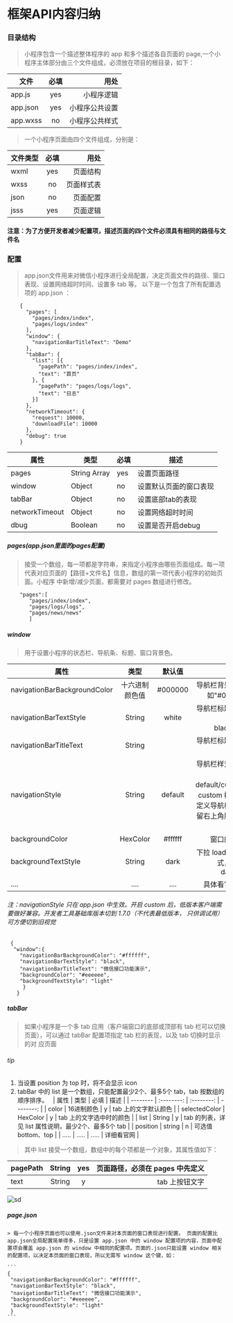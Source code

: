 # 框架API内容归纳

 ### 目录结构 
 
  > 小程序包含一个描述整体程序的 app 和多个描述各自页面的 page,一个小程序主体部分由三个文件组成，必须放在项目的根目录，如下：
  
  | 文件 | 必填 | 用处 |
  | ------------- |:-------------:| -----:|
  | app.js | yes | 小程序逻辑 |
  | app.json | yes | 小程序公共设置 |
  | app.wxss | no | 小程序公共样式 |

  > 一个小程序页面由四个文件组成，分别是：
  
  | 文件类型 | 必填 | 用处 |
  | ------------- |:-------------:| -----:|
  | wxml | yes | 页面结构 |
  | wxss | no  | 页面样式表 |
  | json | no  | 页面配置 |
  | jsss | yes | 页面逻辑 |
  
#### 注意：为了方便开发者减少配置项，描述页面的四个文件必须具有相同的路径与文件名

### 配置
 > app.json文件用来对微信小程序进行全局配置，决定页面文件的路径、窗口表现、设置网络超时时间、设置多 tab 等。
   以下是一个包含了所有配置选项的 app.json ：
    
 ```
     {
       "pages": [
         "pages/index/index",
         "pages/logs/index"
       ],
       "window": {
         "navigationBarTitleText": "Demo"
       },
       "tabBar": {
         "list": [{
           "pagePath": "pages/index/index",
           "text": "首页"
         }, {
           "pagePath": "pages/logs/logs",
           "text": "日志"
         }]
       },
       "networkTimeout": {
         "request": 10000,
         "downloadFile": 10000
       },
       "debug": true
     }
 ```
    
 | 属性 | 类型 | 必填 | 描述 |
 | -------- | -------- | -------- | -------- |
 | pages | String Array | yes | 设置页面路径 |
 | window | Object | no | 设置默认页面的窗口表现 |
 | tabBar | Object | no | 设置底部tab的表现 |
 | networkTimeout | Object | no | 设置网络超时时间 |
 | dbug | Boolean | no | 设置是否开启debug |
   
   
   
      
##### pages(app.json里面的pages配置)
 > 接受一个数组，每一项都是字符串，来指定小程序由哪些页面组成。每一项代表对应页面的【路径+文件名】信息，数组的第一项代表小程序的初始页面。小程序        中新增/减少页面，都需要对 pages 数组进行修改。
      
 ```
     "pages":[
        "pages/index/index",
        "pages/logs/logs",
        "pages/news/news"
        ]
```
     
##### window
 > 用于设置小程序的状态栏、导航条、标题、窗口背景色。
    
 | 属性 | 类型 | 默认值 | 描述 |
 | -------- | :--------: | :--------: | --------: |
 | navigationBarBackgroundColor | 十六进制颜色值 | #000000 | 导航栏背景颜色，如"#000000" |
 | navigationBarTextStyle | String | white | 导航栏标题颜色，仅支持 black/white |
 | navigationBarTitleText | String |  | 	导航栏标题文字内容 |
 | navigationStyle | String | default | 导航栏样式，仅支持 default/custom。custom 模式可自定义导航栏，只保留右上角胶囊状的按钮 |
 | backgroundColor | HexColor | #ffffff | 窗口的背景色 |
 | backgroundTextStyle | String | dark | 下拉 loading 的样式，仅支持 dark/light |
 | .... | ....  | .... | 具体看官网文档 |
   
###### 注：navigationStyle 只在 app.json 中生效。开启 custom 后，低版本客户端需要做好兼容。开发者工具基础库版本切到 1.7.0（不代表最低版本，    只供调试用） 可方便切到旧视觉
   
   ```
    {
     "window":{
       "navigationBarBackgroundColor": "#ffffff",
       "navigationBarTextStyle": "black",
       "navigationBarTitleText": "微信接口功能演示",
       "backgroundColor": "#eeeeee",
       "backgroundTextStyle": "light"
        }
      }
   ```
  
##### tabBar
  
 > 如果小程序是一个多 tab 应用（客户端窗口的底部或顶部有 tab 栏可以切换页面），可以通过 tabBar 配置项指定 tab 栏的表现，以及 tab 切换时显示的对      应页面
   
###### tip 
   
 1. 当设置 position 为 top 时，将不会显示 icon
 2. tabBar 中的 list 是一个数组，只能配置最少2个、最多5个 tab，tab 按数组的顺序排序。
   
 | 属性 | 类型 | 必填 | 描述 |
 | -------- | :--------: | :--------: | --------: |
 | color | 16进制颜色 | y | tab 上的文字默认颜色 |
 | selectedColor | HexColor | y | tab 上的文字选中时的颜色 |
 | list | String | y | tab 的列表，详见 list 属性说明，最少2个、最多5个 tab |
 | position | string | n | 可选值 bottom、top |
 | ..... | ..... | ..... | 详细看官网 |
    
 > 其中 list 接受一个数组，数组中的每个项都是一个对象，其属性值如下：  
   
 | pagePath | String | yes | 页面路径，必须在 pages 中先定义 |
 | -------- | :--------: | :--------: | --------: |
 | text | String | y | tab 上按钮文字 |
    
 ![sd](https://mp.weixin.qq.com/debug/wxadoc/dev/image/tabbar.png?t=2018516) 
    
##### page.json
    > 每一个小程序页面也可以使用.json文件来对本页面的窗口表现进行配置。 页面的配置比app.json全局配置简单得多，只是设置 app.json 中的 window 配置项的内容，页面中配置项会覆盖 app.json 的 window 中相同的配置项。页面的.json只能设置 window 相关的配置项，以决定本页面的窗口表现，所以无需写 window 这个键，如：
    
    ```
    {
     "navigationBarBackgroundColor": "#ffffff",
     "navigationBarTextStyle": "black",
     "navigationBarTitleText": "微信接口功能演示",
     "backgroundColor": "#eeeeee",
     "backgroundTextStyle": "light"
     }
    ```
    
    
    
    
    
    
    
    
    
    
    
    
    
    
    
    
    
    
    
  
